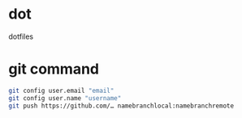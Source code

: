 # dot
dotfiles 


# git command
```bash 
git config user.email "email"
git config user.name "username"
git push https://github.com/… namebranchlocal:namebranchremote
```
